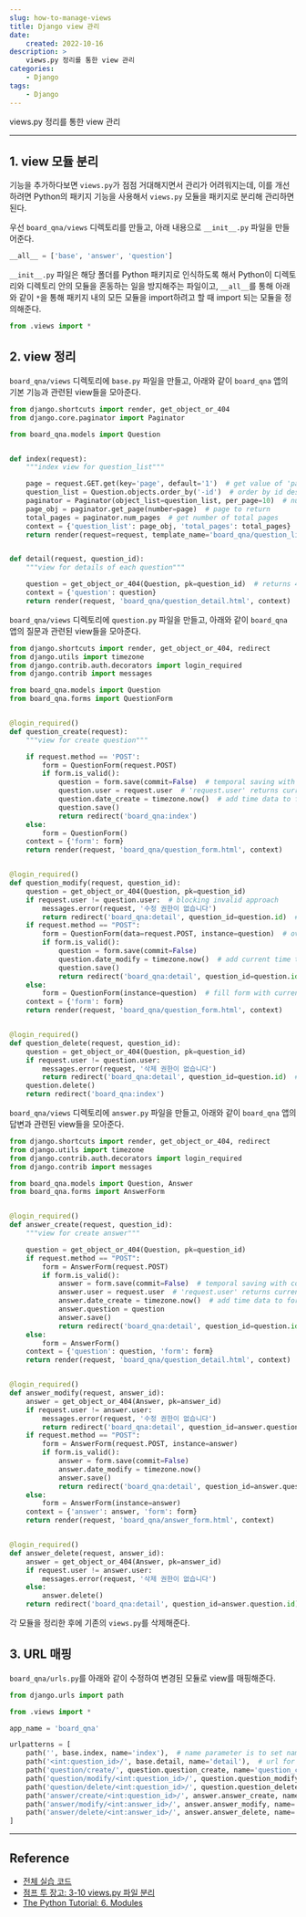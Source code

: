 ```yaml
---
slug: how-to-manage-views
title: Django view 관리
date:
    created: 2022-10-16
description: >
    views.py 정리를 통한 view 관리
categories:
    - Django
tags:
    - Django
---
```


views.py 정리를 통한 view 관리  

<!-- more -->

---

## 1. view 모듈 분리

기능을 추가하다보면 `views.py`가 점점 거대해지면서 관리가 어려워지는데, 이를 개선하려면 Python의 패키지 기능을 사용해서 `views.py` 모듈을 패키지로 분리해 관리하면 된다.  

우선 `board_qna/views` 디렉토리를 만들고, 아래 내용으로 `__init__.py` 파일을 만들어준다.  

```python title="__init__.py"
__all__ = ['base', 'answer', 'question']
```

`__init__.py` 파일은 해당 폴더를 Python 패키지로 인식하도록 해서 Python이 디렉토리와 디렉토리 안의 모듈을 혼동하는 일을 방지해주는 파일이고, `__all__`를 통해 아래와 같이 `*`을 통해 패키지 내의 모든 모듈을 import하려고 할 때 import 되는 모듈을 정의해준다.  

```python title="__init__.py"
from .views import *
```

## 2. view 정리

`board_qna/views` 디렉토리에 `base.py` 파일을 만들고, 아래와 같이 `board_qna` 앱의 기본 기능과 관련된 view들을 모아준다.  

```python title="base.py"
from django.shortcuts import render, get_object_or_404
from django.core.paginator import Paginator

from board_qna.models import Question


def index(request):
    """index view for question_list"""

    page = request.GET.get(key='page', default='1')  # get value of 'page' from HTTP Request
    question_list = Question.objects.order_by('-id')  # order by id desc
    paginator = Paginator(object_list=question_list, per_page=10)  # number of object per page
    page_obj = paginator.get_page(number=page)  # page to return
    total_pages = paginator.num_pages  # get number of total pages
    context = {'question_list': page_obj, 'total_pages': total_pages}  # total_page is for template filter
    return render(request=request, template_name='board_qna/question_list.html', context=context)


def detail(request, question_id):
    """view for details of each question"""

    question = get_object_or_404(Question, pk=question_id)  # returns 404 instead of 500 when requested not existing question_id
    context = {'question': question}
    return render(request, 'board_qna/question_detail.html', context)
```

`board_qna/views` 디렉토리에 `question.py` 파일을 만들고, 아래와 같이 `board_qna` 앱의 질문과 관련된 view들을 모아준다.  

```python title="question.py"
from django.shortcuts import render, get_object_or_404, redirect
from django.utils import timezone
from django.contrib.auth.decorators import login_required
from django.contrib import messages

from board_qna.models import Question
from board_qna.forms import QuestionForm


@login_required()
def question_create(request):
    """view for create question"""

    if request.method == 'POST':
        form = QuestionForm(request.POST)
        if form.is_valid():
            question = form.save(commit=False)  # temporal saving with commit=False option
            question.user = request.user  # 'request.user' returns current login user
            question.date_create = timezone.now()  # add time data to form
            question.save()
            return redirect('board_qna:index')
    else:
        form = QuestionForm()
    context = {'form': form}
    return render(request, 'board_qna/question_form.html', context)


@login_required()
def question_modify(request, question_id):
    question = get_object_or_404(Question, pk=question_id)
    if request.user != question.user:  # blocking invalid approach
        messages.error(request, '수정 권한이 없습니다')
        return redirect('board_qna:detail', question_id=question.id)  # type: ignore
    if request.method == "POST":
        form = QuestionForm(data=request.POST, instance=question)  # override instance with requested POST
        if form.is_valid():
            question = form.save(commit=False)
            question.date_modify = timezone.now()  # add current time to form
            question.save()
            return redirect('board_qna:detail', question_id=question.id)
    else:
        form = QuestionForm(instance=question)  # fill form with current context
    context = {'form': form}
    return render(request, 'board_qna/question_form.html', context)


@login_required()
def question_delete(request, question_id):
    question = get_object_or_404(Question, pk=question_id)
    if request.user != question.user:
        messages.error(request, '삭제 권한이 없습니다')
        return redirect('board_qna:detail', question_id=question.id)  # type: ignore
    question.delete()
    return redirect('board_qna:index')
```

`board_qna/views` 디렉토리에 `answer.py` 파일을 만들고, 아래와 같이 `board_qna` 앱의 답변과 관련된 view들을 모아준다.  

```python title="answer.py"
from django.shortcuts import render, get_object_or_404, redirect
from django.utils import timezone
from django.contrib.auth.decorators import login_required
from django.contrib import messages

from board_qna.models import Question, Answer
from board_qna.forms import AnswerForm


@login_required()
def answer_create(request, question_id):
    """view for create answer"""

    question = get_object_or_404(Question, pk=question_id)
    if request.method == "POST":
        form = AnswerForm(request.POST)
        if form.is_valid():
            answer = form.save(commit=False)  # temporal saving with commit=False option
            answer.user = request.user  # 'request.user' returns current login user
            answer.date_create = timezone.now()  # add time data to form
            answer.question = question
            answer.save()
            return redirect('board_qna:detail', question_id=question.id)  # type: ignore
    else:
        form = AnswerForm()
    context = {'question': question, 'form': form}
    return render(request, 'board_qna/question_detail.html', context)


@login_required()
def answer_modify(request, answer_id):
    answer = get_object_or_404(Answer, pk=answer_id)
    if request.user != answer.user:
        messages.error(request, '수정 권한이 없습니다')
        return redirect('board_qna:detail', question_id=answer.question.id)  # type: ignore
    if request.method == "POST":
        form = AnswerForm(request.POST, instance=answer)
        if form.is_valid():
            answer = form.save(commit=False)
            answer.date_modify = timezone.now()
            answer.save()
            return redirect('board_qna:detail', question_id=answer.question.id)
    else:
        form = AnswerForm(instance=answer)
    context = {'answer': answer, 'form': form}
    return render(request, 'board_qna/answer_form.html', context)


@login_required()
def answer_delete(request, answer_id):
    answer = get_object_or_404(Answer, pk=answer_id)
    if request.user != answer.user:
        messages.error(request, '삭제 권한이 없습니다')
    else:
        answer.delete()
    return redirect('board_qna:detail', question_id=answer.question.id)  # type: ignore
```

각 모듈을 정리한 후에 기존의 `views.py`를 삭제해준다.  

## 3. URL 매핑

`board_qna/urls.py`를 아래와 같이 수정하여 변경된 모듈로 view를 매핑해준다.  

```python title="urls.py"
from django.urls import path

from .views import *

app_name = 'board_qna'

urlpatterns = [
    path('', base.index, name='index'),  # name parameter is to set name of url variable for template
    path('<int:question_id>/', base.detail, name='detail'),  # url for listing board_qna
    path('question/create/', question.question_create, name='question_create'),
    path('question/modify/<int:question_id>/', question.question_modify, name='question_modify'),
    path('question/delete/<int:question_id>/', question.question_delete, name='question_delete'),
    path('answer/create/<int:question_id>/', answer.answer_create, name='answer_create'),
    path('answer/modify/<int:answer_id>/', answer.answer_modify, name='answer_modify'),
    path('answer/delete/<int:answer_id>/', answer.answer_delete, name='answer_delete'),
]
```

---
## Reference
- [전체 실습 코드](https://github.com/djccnt15/study_django)
- [점프 투 장고: 3-10 views.py 파일 분리](https://wikidocs.net/71657)
- [The Python Tutorial: 6. Modules](https://docs.python.org/3/tutorial/modules.html)
